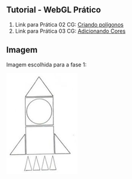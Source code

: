 ## Tutorial - WebGL Prático

1. Link para Prática 02 CG: [Criando polígonos](tutorial/licao01.html)  
2. Link para Prática 03 CG: [Adicionando Cores](tutorial/licao02.html)  

## Imagem

Imagem escolhida para a fase 1:

![imagem](img/fase-1.jpeg)
